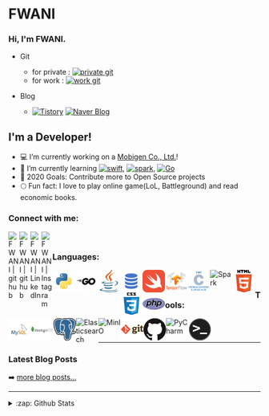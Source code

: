 # FWANI
### Hi, I'm FWANI.

- Git
  - for private : [![private git](https://img.shields.io/badge/fwani-git-green?color=1DA1F2&logo=github&style=flat-square)][git fwani]
  - for work : [![work git](https://img.shields.io/badge/seungfwani-git-green?color=1DA1F2&logo=github&style=flat-square)][git seungfwani]

- Blog
  - [![Tistory](https://img.shields.io/badge/fwani.tistory.com-blog-green?color=1DA1F2&logo=tistory&style=flat-square)][tistory]
[![Naver Blog](https://img.shields.io/badge/blog.naver.com/ssh3997-blog-green?color=1DA1F2&logo=naver&style=flat-square)][naver blog]

## I'm a Developer!

- 💻 I’m currently working on a [Mobigen Co., Ltd.](http://www.mobigen.com)!
- 📄 I’m currently learning [![swift](https://img.shields.io/badge/Swift-Apple-red?color=FA7343&logo=swift&style=flat-square)](https://swift.org), [![spark](https://img.shields.io/badge/Spark-Apache-red?color=E25A1C&logo=swift&style=flat-square)](https://spark.apache.org), [![Go](https://img.shields.io/badge/Go-Google-red?color=00ADD8&logo=go&style=flat-square)](https://golang.org)
- 📆 2020 Goals: Contribute more to Open Source projects
- 🌕 Fun fact: I love to play online game(LoL, Battleground) and read economic books.

### Connect with me:

[<img align="left" alt="FWANI | github" width="22px" src="https://simpleicons.org/icons/github.svg" />][git fwani]
[<img align="left" alt="FWANI | github" width="22px" src="https://simpleicons.org/icons/github.svg" />][git seungfwani]
[<img align="left" alt="FWANI | LinkedIn" width="22px" src="https://simpleicons.org/icons/linkedin.svg" />][linkedin]
[<img align="left" alt="FWANI | Instagram" width="22px" src="https://simpleicons.org/icons/instagram.svg" />][instagram]

<br />

### Languages:

<img align="left" alt="Python" width="45px" src="https://raw.githubusercontent.com/github/explore/80688e429a7d4ef2fca1e82350fe8e3517d3494d/topics/python/python.png" />
<img align="left" alt="Go" width="45px" src="https://raw.githubusercontent.com/github/explore/80688e429a7d4ef2fca1e82350fe8e3517d3494d/topics/go/go.png" />
<img align="left" alt="Java" width="45px" src="https://raw.githubusercontent.com/github/explore/80688e429a7d4ef2fca1e82350fe8e3517d3494d/topics/java/java.png" />
<img align="left" alt="SQL" width="45px" src="https://raw.githubusercontent.com/github/explore/80688e429a7d4ef2fca1e82350fe8e3517d3494d/topics/sql/sql.png" />
<img align="left" alt="Swift" width="45px" src="https://raw.githubusercontent.com/github/explore/80688e429a7d4ef2fca1e82350fe8e3517d3494d/topics/swift/swift.png" />
<img align="left" alt="Tensorflow" width="45px" src="https://raw.githubusercontent.com/github/explore/80688e429a7d4ef2fca1e82350fe8e3517d3494d/topics/tensorflow/tensorflow.png" />
<img align="left" alt="C" width="45px" src="https://raw.githubusercontent.com/github/explore/80688e429a7d4ef2fca1e82350fe8e3517d3494d/topics/c/c.png" />
<img align="left" alt="Spark" width="45px" src="https://spark.apache.org/images/spark-logo-trademark.png" />
<img align="left" alt="HTML5" width="45px" src="https://raw.githubusercontent.com/github/explore/80688e429a7d4ef2fca1e82350fe8e3517d3494d/topics/html/html.png" />
<img align="left" alt="CSS3" width="45px" src="https://raw.githubusercontent.com/github/explore/80688e429a7d4ef2fca1e82350fe8e3517d3494d/topics/css/css.png" />
<img align="left" alt="PHP" width="45px" src="https://raw.githubusercontent.com/github/explore/80688e429a7d4ef2fca1e82350fe8e3517d3494d/topics/php/php.png" />

<br />

### Tools:

<img align="left" alt="MySQL" width="45px" src="https://raw.githubusercontent.com/github/explore/80688e429a7d4ef2fca1e82350fe8e3517d3494d/topics/mysql/mysql.png" />
<img align="left" alt="MongoDB" width="45px" src="https://raw.githubusercontent.com/github/explore/80688e429a7d4ef2fca1e82350fe8e3517d3494d/topics/mongodb/mongodb.png" />
<img align="left" alt="PostgreSQL" width="45px" src="https://raw.githubusercontent.com/github/explore/80688e429a7d4ef2fca1e82350fe8e3517d3494d/topics/postgresql/postgresql.png" />
<img align="left" alt="Elasticsearch" width="45px" src="https://avatars0.githubusercontent.com/u/6764390?s=200&v=4" />
<img align="left" alt="MinIO" width="45px" src="https://raw.githubusercontent.com/minio/minio/master/.github/logo.svg?sanitize=true" />
<img align="left" alt="Git" width="45px" src="https://raw.githubusercontent.com/github/explore/80688e429a7d4ef2fca1e82350fe8e3517d3494d/topics/git/git.png" />
<img align="left" alt="GitHub" width="45px" src="https://raw.githubusercontent.com/github/explore/78df643247d429f6cc873026c0622819ad797942/topics/github/github.png" />
<img align="left" alt="PyCharm" width="45px" src="https://upload.wikimedia.org/wikipedia/commons/thumb/a/a1/PyCharm_Logo.svg/512px-PyCharm_Logo.svg.png" />
<img align="left" alt="Terminal" width="45px" src="https://raw.githubusercontent.com/github/explore/80688e429a7d4ef2fca1e82350fe8e3517d3494d/topics/terminal/terminal.png" />

<br />
<br />

---

### Latest Blog Posts

<!-- BLOG-POST-LIST:START -->
<!-- BLOG-POST-LIST:END -->

➡️ [more blog posts...][tistory]

---

<details>
  <summary>:zap: Github Stats</summary>

  <img align="left" alt="FWANI's Github Stats" src="https://github-readme-stats.codestackr.vercel.app/api?username=fwani&show_icons=true&hide_border=true" />
  <img align="left" alt="FWANI's Github Stats" src="https://github-readme-stats.codestackr.vercel.app/api?username=seungfwani&show_icons=true&hide_border=true" />

</details>

[git fwani]: https://github.com/fwani
[git seungfwani]: https://github.com/seungfwani
[tistory]: http://fwani.tistory.com
[naver blog]: https://blog.naver.com/ssh3997
[instagram]: https://instagram.com/__fwani__
[linkedin]: https://linkedin.com/in/seunghwan-seo-1a915b171
